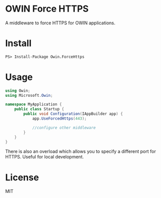 # OWIN Force HTTPS

A middleware to force HTTPS for OWIN applications.

# Install

```ps
PS> Install-Package Owin.ForceHttps
```

# Usage

```csharp
using Owin;
using Microsoft.Owin;

namespace MyApplication {
    public class Startup {
        public void Configuration(IAppBuilder app) {
            app.UseForcedHttps(443);

            //configure other middleware
        }
    }
}
```

There is also an overload which allows you to specify a different port for HTTPS. Useful for local development.

# License

MIT
